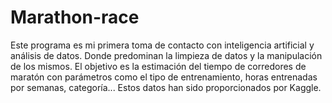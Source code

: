 # Marathon-race
Este programa es mi primera toma de contacto con inteligencia artificial y análisis de datos. Donde predominan la limpieza de datos y la manipulación de los mismos.
El objetivo es la estimación del tiempo de corredores de maratón con parámetros como el tipo de entrenamiento, horas entrenadas por semanas, categoría... Estos datos han sido proporcionados por Kaggle.
